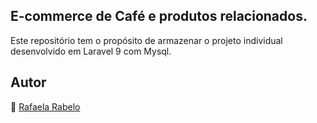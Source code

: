 ## E-commerce de Café e produtos relacionados.
Este repositório tem o propósito de armazenar o projeto individual desenvolvido em Laravel 9 com Mysql.

## Autor
👻 [Rafaela Rabelo](https://linkedin.com/in/rafaelarsouza)